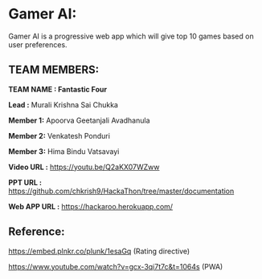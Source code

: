 # Gamer AI:

  Gamer AI is a progressive web app which will give top 10 games based on user preferences.

## TEAM MEMBERS:

**TEAM NAME : Fantastic Four**

**Lead :** Murali Krishna Sai Chukka 

**Member 1:** Apoorva Geetanjali Avadhanula

**Member 2:** Venkatesh Ponduri   

**Member 3:** Hima Bindu Vatsavayi 


**Video URL :** https://youtu.be/Q2aKX07WZww

**PPT URL :** https://github.com/chkrish9/HackaThon/tree/master/documentation

**Web APP URL :** https://hackaroo.herokuapp.com/

## Reference:

https://embed.plnkr.co/plunk/1esaGq (Rating directive)

https://www.youtube.com/watch?v=gcx-3qi7t7c&t=1064s (PWA)

